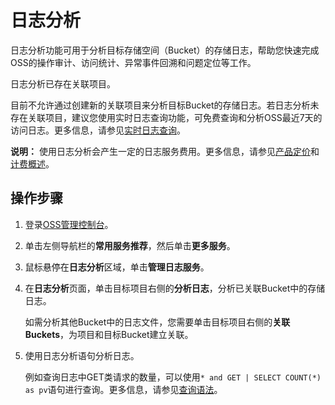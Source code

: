 # 日志分析

日志分析功能可用于分析目标存储空间（Bucket）的存储日志，帮助您快速完成OSS的操作审计、访问统计、异常事件回溯和问题定位等工作。

日志分析已存在关联项目。

目前不允许通过创建新的关联项目来分析目标Bucket的存储日志。若日志分析未存在关联项目，建议您使用实时日志查询功能，可免费查询和分析OSS最近7天的访问日志。更多信息，请参见[实时日志查询](/intl.zh-CN/控制台用户指南/存储空间管理/日志管理/实时日志查询.md)。

**说明：** 使用日志分析会产生一定的日志服务费用。更多信息，请参见[产品定价](https://www.alibabacloud.com/product/log-service/pricing)和[计费概述](/intl.zh-CN/产品定价/计费概述.md)。

## 操作步骤

1.  登录[OSS管理控制台](https://oss.console.aliyun.com/)。

2.  单击左侧导航栏的**常用服务推荐**，然后单击**更多服务**。

3.  鼠标悬停在**日志分析**区域，单击**管理日志服务**。

4.  在**日志分析**页面，单击目标项目右侧的**分析日志**，分析已关联Bucket中的存储日志。

    如需分析其他Bucket中的日志文件，您需要单击目标项目右侧的**关联Buckets**，为项目和目标Bucket建立关联。

5.  使用日志分析语句分析日志。

    例如查询日志中GET类请求的数量，可以使用`* and GET | SELECT COUNT(*) as pv`语句进行查询。更多信息，请参见[查询语法](/intl.zh-CN/查询与分析/查询语法与功能/查询语法.md)。


